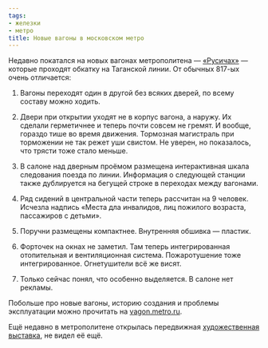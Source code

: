 ```yaml
---
tags:
- железки
- метро
title: Новые вагоны в московском метро
---
```


Недавно покатался на новых вагонах метрополитена — [«Русичах»][] —
которые проходят обкатку на Таганской линии. От обычных 817-ых очень
отличается:

1.  Вагоны переходят один в другой без всяких дверей, по всему составу
    можно ходить.

2.  Двери при открытии уходят не в корпус вагона, а наружу. Их сделали
    герметичнее и теперь почти совсем не гремят. И вообще, гораздо тише
    во время движения. Тормозная магистраль при торможении не так режет
    уши свистом. Не уверен, но показалось, что трясти тоже стало меньше.

3.  В салоне над дверным проёмом размещена интерактивная шкала
    следования поезда по линии. Информация о следующей станции также
    дублируется на бегущей строке в переходах между вагонами.

4.  Ряд сидений в центральной части теперь рассчитан на 9 человек.
    Исчезла надпись «Места дла инвалидов, лиц пожилого возраста,
    пассажиров с детьми».

5.  Поручни размещены компактнее. Внутренняя обшивка — пластик.

6.  Форточек на окнах не заметил. Там теперь интегрированная
    отопительная и вентиляционная система. Пожаротушение тоже
    интегрированное. Огнетушители всё же висят.

7.  Только сейчас понял, что особенно выделяется. В салоне нет рекламы.

Побольше про новые вагоны, историю создания и проблемы эксплуатации
можно прочитать на [vagon.metro.ru][«Русичах»].

Ещё недавно в метрополитене открылась передвижная [художественная
выставка][], не видел её ещё.

  [«Русичах»]: https://web.archive.org/web/20090324050310/http://vagon.metro.ru/passenger/81-740.html
  [художественная выставка]: https://web.archive.org/web/20090324050310/http://www.museum.ru/N31070